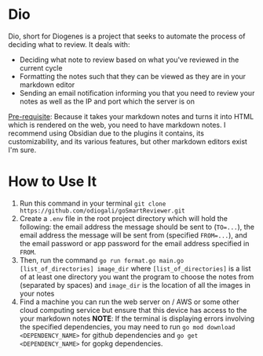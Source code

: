 # Dio
Dio, short for Diogenes is a project that seeks to automate the process of deciding what to review. It deals with:
- Deciding what note to review based on what you've reviewed in the current cycle
- Formatting the notes such that they can be viewed as they are in your markdown editor
- Sending an email notification informing you that you need to review your notes as well as the IP and port which the server is on

<u>Pre-requisite</u>: Because it takes your markdown notes and turns it into HTML which is rendered on the web, you need to have markdown notes. I recommend using Obsidian due to the plugins it contains, its customizability, and its various features, but other markdown editors exist I'm sure.

# How to Use It
1. Run this command in your terminal `git clone https://github.com/odiogali/goSmartReviewer.git`
2. Create a `.env` file in the root project directory which will hold the following: the email address the message should be sent to (`TO=...`), the email address the message will be sent from (specified `FROM=...`), and the email password or app password for the email address specified in `FROM`.
3. Then, run the command `go run format.go main.go [list_of_directories] image_dir` where `[list_of_directories]` is a list of at least one directory you want the program to choose the notes from (separated by spaces) and `image_dir` is the location of all the images in your notes
6. Find a machine you can run the web server on / AWS or some other cloud computing service but ensure that this device has access to the your markdown notes
**NOTE**: If the terminal is displaying errors involving the specified dependencies, you may need to run `go mod download <DEPENDENCY_NAME>` for github dependencies and `go get <DEPENDENCY_NAME>` for gopkg dependencies.
